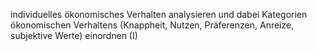 
individuelles ökonomisches Verhalten analysieren und dabei Kategorien ökonomischen
Verhaltens (Knappheit, Nutzen, Präferenzen, Anreize, subjektive Werte) einordnen (I)